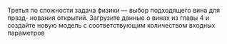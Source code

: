 Третья по сложности задача физики — выбор подходящего вина для празд- нования открытий.
Загрузите данные о винах из главы 4 и создайте новую модель с соответствующим количеством входных параметров
